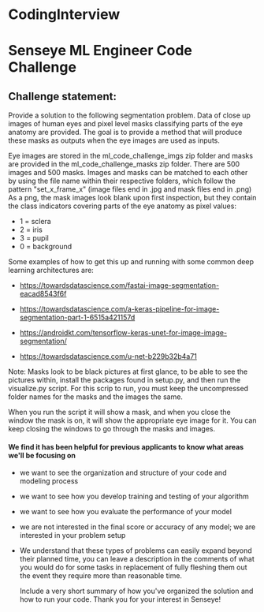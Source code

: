 # CodingInterview


# Senseye ML Engineer Code Challenge

## Challenge statement:

Provide a solution to the following segmentation problem. Data of close up images of human eyes and pixel level masks classifying parts of the eye anatomy are provided. 
The goal is to provide a method that will produce these masks as outputs when the eye images are used as inputs. 


Eye images are stored in the ml_code_challenge_imgs zip folder and masks are provided in the ml_code_challenge_masks zip folder.
There are 500 images and 500 masks. Images and masks can be matched to each other by using the file name within their respective folders, 
which follow the pattern "set_x_frame_x" (image files end in .jpg and mask files end in .png)
As a png, the mask images look blank upon first inspection, but they contain the class indicators covering parts of the 
eye anatomy as pixel values:

* 1 = sclera
* 2 = iris
* 3 = pupil
* 0 = background


Some examples of how to get this up and running with some common deep learning architectures are: 

* https://towardsdatascience.com/fastai-image-segmentation-eacad8543f6f

* https://towardsdatascience.com/a-keras-pipeline-for-image-segmentation-part-1-6515a421157d

* https://androidkt.com/tensorflow-keras-unet-for-image-image-segmentation/

* https://towardsdatascience.com/u-net-b229b32b4a71


Note: Masks look to be black pictures at first glance, to be able to see the pictures within, install the packages found in setup.py, and then run the visualize.py script. For this scrip to run, you must keep the uncompressed folder names for the masks and the images the same.

When you run the script it will show a mask, and when you close the window the mask is on, it will show the appropriate eye image for it. You can keep closing the windows to go through the masks and images.


#### We find it has been helpful for previous applicants to know what areas we'll be focusing on

* we want to see the organization and structure of your code and modeling process

* we want to see how you develop training and testing of your algorithm

* we want to see how you evaluate the performance of your model

* we are not interested in the final score or accuracy of any model; we are interested in your problem setup

* We understand that these types of problems can easily expand beyond their planned time, 
  you can leave a description in the comments of what you would do for some tasks in replacement 
  of fully fleshing them out the event they require more than reasonable time. 
  
  Include a very short summary of how you've organized the solution and how 
  to run your code. Thank you for your interest in Senseye!
